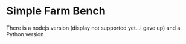 # Simple Farm Bench

There is a nodejs version (display not supported yet...I gave up) and a Python version